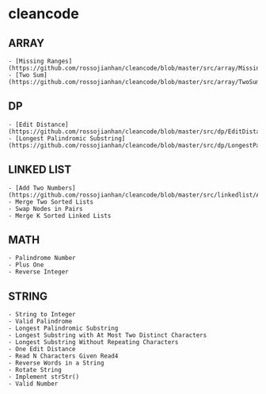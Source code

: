 cleancode
=========
## ARRAY

    - [Missing Ranges](https://github.com/rossojianhan/cleancode/blob/master/src/array/MissingRanges.java)
    - [Two Sum](https://github.com/rossojianhan/cleancode/blob/master/src/array/TwoSum.java)

## DP

    - [Edit Distance](https://github.com/rossojianhan/cleancode/blob/master/src/dp/EditDistance.java)
    - [Longest Palindromic Substring](https://github.com/rossojianhan/cleancode/blob/master/src/dp/LongestPalindromicSubstring.java)

## LINKED LIST

    - [Add Two Numbers](https://github.com/rossojianhan/cleancode/blob/master/src/linkedlist/AddTwoNumbers.java)
    - Merge Two Sorted Lists
    - Swap Nodes in Pairs
    - Merge K Sorted Linked Lists

## MATH

    - Palindrome Number
    - Plus One
    - Reverse Integer

## STRING

    - String to Integer
    - Valid Palindrome
    - Longest Palindromic Substring
    - Longest Substring with At Most Two Distinct Characters
    - Longest Substring Without Repeating Characters
    - One Edit Distance
    - Read N Characters Given Read4
    - Reverse Words in a String
    - Rotate String
    - Implement strStr()
    - Valid Number